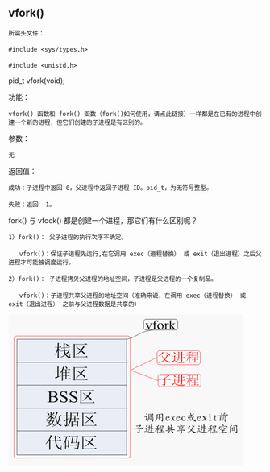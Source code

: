 ## vfork()
    所需头文件：

    #include <sys/types.h>

    #include <unistd.h>



pid_t vfork(void);

功能：

    vfork() 函数和 fork() 函数（fork()如何使用，请点此链接）一样都是在已有的进程中创建一个新的进程，但它们创建的子进程是有区别的。

参数：

    无

返回值：

    成功：子进程中返回 0，父进程中返回子进程 ID。pid_t，为无符号整型。

    失败：返回 -1。




fork() 与 vfock() 都是创建一个进程，那它们有什么区别呢？

    1）fork()： 父子进程的执行次序不确定。

       vfork()：保证子进程先运行,在它调用 exec（进程替换） 或 exit（退出进程）之后父进程才可能被调度运行。

    2）fork()： 子进程拷贝父进程的地址空间，子进程是父进程的一个复制品。

       vfork()：子进程共享父进程的地址空间（准确来说，在调用 exec（进程替换） 或 exit（退出进程） 之前与父进程数据是共享的）
![image](https://github.com/before25tofree/Images/raw/master/vfork.png)
